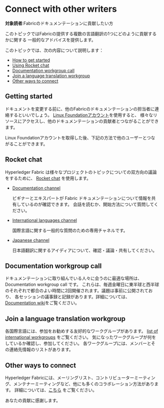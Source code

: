 # Connect with other writers

**対象読者**:Fabricのドキュメンテーションに貢献したい方

このトピックではFabricの提供する複数の言語翻訳の1つにどのように貢献するかに関する
一般的なアドバイスを提供します。

このトピックでは、次の内容について説明します：

* [How to get started](#getting-started)
* [Using Rocket chat](#rocket-chat)
* [Documentation workgroup call](#documentation-workgroup-call)
* [Join a language translation workgroup](#join-a-language-translation-workgroup)
* [Other ways to connect](#other-ways-to-connect)

## Getting started

ドキュメントを変更する前に、他のFabricのドキュメンテーションの担当者に連絡するといいでしょう。
[Linux Foundationアカウント](./contributing.html#getting-a-linux-foundation-account)を使用すると、
様々なリソースにアクセスし、他のドキュメンテーションの貢献者とつながることができます。

Linux Foundationアカウントを取得した後、下記の方法で他のユーザーとつながることができます。

## Rocket chat

Hyperledger Fabric は様々なプロジェクトのトピックについての双方向の議論をするために、
[Rocket chat](https://chat.hyperledger.org/home) を使用します。

* [Documentation
  channel](https://chat.hyperledger.org/channel/fabric-documentation)

  ビギナーとエキスパートが Fabric ドキュメンテーションについて情報を共有しているのが確認できます。
  会話を読むか、開始方法について質問してください。


* [International languages channel](https://chat.hyperledger.org/channel/i18n)

  国際言語に関する一般的な質問のための専用チャネルです。


* [Japanese
  channel](https://chat.hyperledger.org/channel/fabric-docs-japanese)

  日本語翻訳に関するアイディアについて、確認・議論・共有してください。

## Documentation workgroup call

ドキュメンテーションに取り組んでいる人々に会うのに最適な場所は、Documentation workgroup call です。
これらは、毎週金曜日に東半球と西半球のそれぞれで都合のよい時間に2回開催されます。議題は事前に公開されており、
各セッションの議事録と記録があります。詳細については、[Documentation
wiki](https://wiki.hyperledger.org/display/fabric/Documentation+Working+Group)をご覧ください。

## Join a language translation workgroup

各国際言語には、参加をお勧めする友好的なワークグループがあります。 [list of international
workgroups](https://wiki.hyperledger.org/display/I18N/International+groups) をご覧ください。
気になったワークグループが何をしているか確認し、参加してください。
各ワークグループには、メンバーとその連絡先情報のリストがあります。

## Other ways to connect

Hyperledger Fabricには、メーリングリスト、コントリビューターミーティング、メンテナーミーティングなど、他にも多くのコラボレーション方法があります。
詳細については、[こちら](./CONTRIBUTING.html) をご覧ください。

あなたの貢献に感謝します。

<!--- Licensed under Creative Commons Attribution 4.0 International License
https://creativecommons.org/licenses/by/4.0/ -->